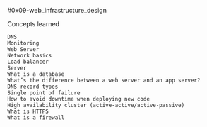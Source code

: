#0x09-web_infrastructure_design


Concepts learned


    DNS
    Monitoring
    Web Server
    Network basics
    Load balancer
    Server
    What is a database
    What’s the difference between a web server and an app server?
    DNS record types
    Single point of failure
    How to avoid downtime when deploying new code
    High availability cluster (active-active/active-passive)
    What is HTTPS
    What is a firewall 
